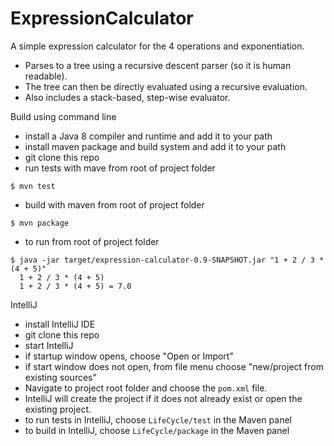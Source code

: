 # ExpressionCalculator
A simple expression calculator for the 4 operations and exponentiation.
- Parses to a tree using a recursive descent parser (so it is human readable).
- The tree can then be directly evaluated using a recursive evaluation.
- Also includes a stack-based, step-wise evaluator.

Build using command line
- install a Java 8 compiler and runtime and add it to your path
- install maven package and build system and add it to your path
- git clone this repo
- run tests with mave from root of project folder
```
$ mvn test
```
- build with maven from root of project folder
```
$ mvn package
```
- to run from root of project folder
```
$ java -jar target/expression-calculator-0.9-SNAPSHOT.jar "1 + 2 / 3 * (4 + 5)"
  1 + 2 / 3 * (4 + 5)
  1 + 2 / 3 * (4 + 5) = 7.0
```

IntelliJ
- install IntelliJ IDE
- git clone this repo
- start IntelliJ
- if startup window opens, choose "Open or Import"
- if start window does not open, from file menu choose "new/project from existing sources"
- Navigate to project root folder and choose the `pom.xml` file.
- IntelliJ will create the project if it does not already exist or open the existing project.
- to run tests in IntelliJ, choose `LifeCycle/test` in the Maven panel
- to build in IntelliJ, choose `LifeCycle/package` in the Maven panel